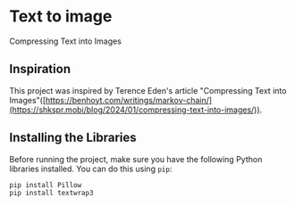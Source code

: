 # Text to image
Compressing Text into Images


## Inspiration
This project was inspired by Terence Eden's article "Compressing Text into Images"([https://benhoyt.com/writings/markov-chain/](https://shkspr.mobi/blog/2024/01/compressing-text-into-images/)).

## Installing the Libraries
Before running the project, make sure you have the following Python libraries installed. You can do this using `pip`:

```bash
pip install Pillow
pip install textwrap3
